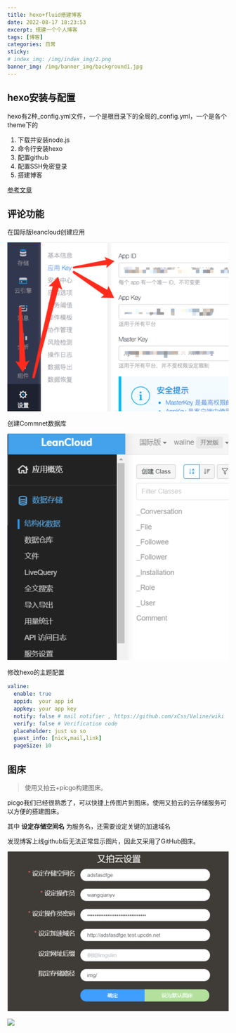 ```yaml
---
title: hexo+fluid搭建博客
date: 2022-08-17 18:23:53
excerpt: 搭建一个个人博客
tags: [博客]
categories: 日常
sticky: 
# index_img: /img/index_img/2.png
banner_img: /img/banner_img/background1.jpg
---
```

## hexo安装与配置
<p class="note note-primary">hexo有2种_config.yml文件，一个是根目录下的全局的_config.yml，一个是各个theme下的</p>

1. 下载并安装node.js
2. 命令行安装hexo 
3. 配置github
4. 配置SSH免密登录
5. 搭建博客


[参考文章](https://www.bilibili.com/read/cv12633102)

## 评论功能
在国际版leancloud创建应用

![](https://raw.githubusercontent.com/univwang/img/master/20230127140004.png)

创建Commnet数据库

![](https://raw.githubusercontent.com/univwang/img/master/20230127140012.png)

修改hexo的主题配置

```yml
valine:
  enable: true
  appid:  your app id
  appkey: your app key
  notify: false # mail notifier , https://github.com/xCss/Valine/wiki
  verify: false # Verification code
  placeholder: just so so
  guest_info: [nick,mail,link]
  pageSize: 10
```

## 图床

>使用又拍云+picgo构建图床。

picgo我们已经很熟悉了，可以快捷上传图片到图床。使用又拍云的云存储服务可以方便的搭建图床。

其中 **设定存储空间名** 为服务名，还需要设定关键的加速域名

<p class="note note-primary">
发现博客上线github后无法正常显示图片，因此又采用了GitHub图床。
</p>

![](https://raw.githubusercontent.com/univwang/img/master/20230127191313.png)


![](https://raw.githubusercontent.com/univwang/img/master/20230127191335.png)


